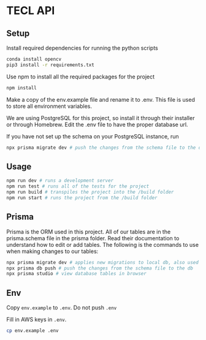 # TECL API

## Setup
Install required dependencies for running the python scripts
```bash
conda install opencv
pip3 install -r requirements.txt
```
Use npm to install all the required packages for the project

```bash
npm install
```

Make a copy of the env.example file and rename it to .env. This file is used to store all environment variables.

We are using PostgreSQL for this project, so install it through their installer or through Homebrew. Edit the .env file to have the proper database url.

If you have not set up the schema on your PostgreSQL instance, run 
```bash
npx prisma migrate dev # push the changes from the schema file to the db

```
## Usage

```bash
npm run dev # runs a development server
npm run test # runs all of the tests for the project
npm run build # transpiles the project into the /build folder
npm run start # runs the project from the /build folder
```

## Prisma

Prisma is the ORM used in this project. All of our tables are in the prisma.schema file in the prisma folder. Read their documentation to understand how to edit or add tables. The following is the commands to use when making changes to our tables:

```bash
npx prisma migrate dev # applies new migrations to local db, also used for creating a new migration
npx prisma db push # push the changes from the schema file to the db
npx prisma studio # view database tables in browser
```

## Env

Copy `env.example` to `.env`. Do not push `.env`

Fill in AWS keys in `.env`. 
```bash
cp env.example .env
```

